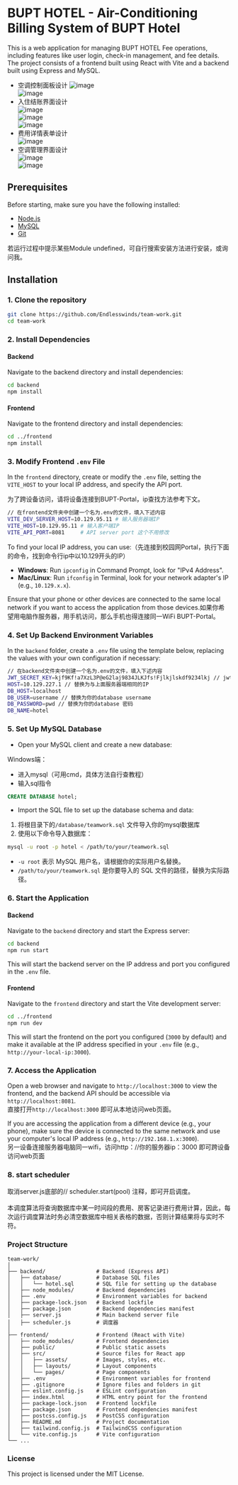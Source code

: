 # BUPT HOTEL - Air-Conditioning Billing System of BUPT Hotel

This is a web application for managing BUPT HOTEL Fee operations, including features like user login, check-in management, and fee details. The project consists of a frontend built using React with Vite and a backend built using Express and MySQL.

- 空调控制面板设计
  ![image](https://github.com/user-attachments/assets/57d9ae78-a1ce-46a1-9136-4847535151e9)<br>
  ![image](https://github.com/user-attachments/assets/f595f99c-3d1b-4228-adba-074d944d8f1f)<br>
- 入住结账界面设计<br>
  ![image](https://github.com/user-attachments/assets/40c226b0-bf29-42b1-930a-1f684363b7f5)<br>
  ![image](https://github.com/user-attachments/assets/300e70e4-bfb3-4f5f-91c1-650fdf5e521b)<br>
  ![image](https://github.com/user-attachments/assets/d9514150-839b-4345-9e32-607e37bb7c34)<br>
- 费用详情表单设计<br>
  ![image](https://github.com/user-attachments/assets/90168838-2446-444a-92e7-78acf3ea64da)<br>
- 空调管理界面设计<br>
  ![image](https://github.com/user-attachments/assets/35e35701-3af2-46ce-968a-0c82a174bae1)<br>
  ![image](https://github.com/user-attachments/assets/01a3b8f4-04e4-4b6a-84b6-183241520acc)<br>



## Prerequisites

Before starting, make sure you have the following installed:

- [Node.js](https://www.runoob.com/nodejs/nodejs-install-setup.html) 
- [MySQL](https://www.runoob.com/mysql/mysql-install.html)
- [Git](https://www.runoob.com/git/git-install-setup.html)

若运行过程中提示某些Module undefined，可自行搜索安装方法进行安装，或询问我。

## Installation

### 1. Clone the repository

```bash
git clone https://github.com/Endlesswinds/team-work.git
cd team-work
```

### 2. Install Dependencies

#### Backend

Navigate to the backend directory and install dependencies:

```bash
cd backend
npm install
```

#### Frontend

Navigate to the frontend directory and install dependencies:

```bash
cd ../frontend
npm install
```



### 3. Modify Frontend `.env` File

In the `frontend` directory, create or modify the `.env` file, setting the `VITE_HOST` to your local IP address, and specify the API port.

为了跨设备访问，请将设备连接到BUPT-Portal，ip查找方法参考下文。


```bash
// 在frontend文件夹中创建一个名为.env的文件，填入下述内容
VITE_DEV_SERVER_HOST=10.129.95.11 # 输入服务器端IP
VITE_HOST=10.129.95.11 # 输入客户端IP
VITE_API_PORT=8081     # API server port 这个不用修改
```

To find your local IP address, you can use:（先连接到校园网Portal，执行下面的命令，找到命令行ip中以10.129开头的IP）

- **Windows**: Run `ipconfig` in Command Prompt, look for "IPv4 Address".
- **Mac/Linux**: Run `ifconfig` in Terminal, look for your network adapter's IP (e.g., `10.129.x.x`).

Ensure that your phone or other devices are connected to the same local network if you want to access the application from those devices.如果你希望用电脑作服务器，用手机访问，那么手机也得连接同一WiFi BUPT-Portal。

### 4. Set Up Backend Environment Variables

In the `backend` folder, create a `.env` file using the template below, replacing the values with your own configuration if necessary:

```bash
// 在backend文件夹中创建一个名为.env的文件，填入下述内容
JWT_SECRET_KEY=kjf9Kf!a7XzL3P@eG2laj9834JLKJfs!Fjlkjlskdf9234lkj // jwt密钥，替换为任意复杂随机字母数字符号串
HOST=10.129.227.1 // 替换为与上面服务器端相同的IP
DB_HOST=localhost 
DB_USER=username // 替换为你的database username
DB_PASSWORD=pwd // 替换为你的database 密码
DB_NAME=hotel
```

### 5. Set Up MySQL Database

- Open your MySQL client and create a new database:

Windows端：

- 进入mysql（可用cmd，具体方法自行查教程）
- 输入sql指令

```sql
CREATE DATABASE hotel;
```

- Import the SQL file to set up the database schema and data:

1. 将根目录下的`/database/teamwork.sql` 文件导入你的mysql数据库
2. 使用以下命令导入数据库：

```bash
mysql -u root -p hotel < /path/to/your/teamwork.sql
```

- `-u root` 表示 MySQL 用户名，请根据你的实际用户名替换。
- `/path/to/your/teamwork.sql` 是你要导入的 SQL 文件的路径，替换为实际路径。

### 6. Start the Application

#### Backend

Navigate to the `backend` directory and start the Express server:

```bash
cd backend
npm run start
```

This will start the backend server on the IP address and port you configured in the `.env` file.

#### Frontend

Navigate to the `frontend` directory and start the Vite development server:

```bash
cd ../frontend
npm run dev
```

This will start the frontend on the port you configured (`3000` by default) and make it available at the IP address specified in your `.env` file (e.g., `http://your-local-ip:3000`).

### 7. Access the Application

Open a web browser and navigate to `http://localhost:3000` to view the frontend, and the backend API should be accessible via `http://localhost:8081`. <br />直接打开`http://localhost:3000` 即可从本地访问web页面。

If you are accessing the application from a different device (e.g., your phone), make sure the device is connected to the same network and use your computer's local IP address (e.g., `http://192.168.1.x:3000`).<br />另一设备连接服务器电脑同一wifi，访问http：//你的服务器ip：3000 即可跨设备访问web页面

### 8. start scheduler
取消server.js底部的// scheduler.start(pool)  注释，即可开启调度。<br><br>本调度算法将查询数据库中某一时间段的费用、房客记录进行费用计算，因此，每次运行调度算法时务必清空数据库中相关表格的数据，否则计算结果将与实时不符。

### Project Structure

```plaintext
team-work/
│
├── backend/                # Backend (Express API)
│   ├── database/           # Database SQL files
│   │   └── hotel.sql       # SQL file for setting up the database
│   ├── node_modules/       # Backend dependencies
│   ├── .env                # Environment variables for backend
│   ├── package-lock.json   # Backend lockfile
│   ├── package.json        # Backend dependencies manifest
│   ├── server.js           # Main backend server file
│   ├── scheduler.js        # 调度器
│
├── frontend/               # Frontend (React with Vite)
│   ├── node_modules/       # Frontend dependencies
│   ├── public/             # Public static assets
│   ├── src/                # Source files for React app
│   │   ├── assets/         # Images, styles, etc.
│   │   ├── layouts/        # Layout components
│   │   └── pages/          # Page components
│   ├── .env                # Environment variables for frontend
│   ├── .gitignore          # Ignore files and folders in git
│   ├── eslint.config.js    # ESLint configuration
│   ├── index.html          # HTML entry point for the frontend
│   ├── package-lock.json   # Frontend lockfile
│   ├── package.json        # Frontend dependencies manifest
│   ├── postcss.config.js   # PostCSS configuration
│   ├── README.md           # Project documentation
│   ├── tailwind.config.js  # TailwindCSS configuration
│   └── vite.config.js      # Vite configuration
└── ...
```

### License

This project is licensed under the MIT License.

